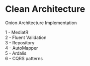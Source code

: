 # Clean Architecture

 Onion Architecture Implementation<br />
 
 1 - MediatR<br />
 2 - Fluent Validation<br />
 3 - Repository<br />
 4 - AutoMapper<br />
 5 - Ardalis<br />
 6 - CQRS patterns<br />
 
